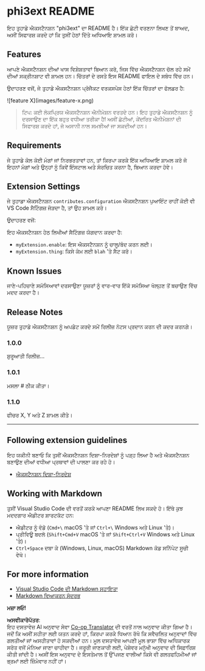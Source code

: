 <!--
CO_OP_TRANSLATOR_METADATA:
{
  "original_hash": "be0b2937160c486180ded27e4f14adeb",
  "translation_date": "2025-05-09T05:02:28+00:00",
  "source_file": "code/07.Lab/01/Apple/phi3ext/README.md",
  "language_code": "pa"
}
-->
# phi3ext README

ਇਹ ਤੁਹਾਡੇ ਐਕਸਟੈਨਸ਼ਨ "phi3ext" ਦਾ README ਹੈ। ਇੱਕ ਛੋਟੀ ਵਰਣਨਾ ਲਿਖਣ ਤੋਂ ਬਾਅਦ, ਅਸੀਂ ਸਿਫਾਰਸ਼ ਕਰਦੇ ਹਾਂ ਕਿ ਤੁਸੀਂ ਹੇਠਾਂ ਦਿੱਤੇ ਅਧਿਆਇ ਸ਼ਾਮਲ ਕਰੋ।

## Features

ਆਪਣੇ ਐਕਸਟੈਨਸ਼ਨ ਦੀਆਂ ਖਾਸ ਵਿਸ਼ੇਸ਼ਤਾਵਾਂ ਬਿਆਨ ਕਰੋ, ਜਿਸ ਵਿੱਚ ਐਕਸਟੈਨਸ਼ਨ ਚੱਲ ਰਹੇ ਸਮੇਂ ਦੀਆਂ ਸਕ੍ਰੀਨਸ਼ਾਟ ਵੀ ਸ਼ਾਮਲ ਹਨ। ਚਿੱਤਰਾਂ ਦੇ ਰਸਤੇ ਇਸ README ਫਾਇਲ ਦੇ ਸਬੰਧ ਵਿੱਚ ਹਨ।

ਉਦਾਹਰਣ ਵਜੋਂ, ਜੇ ਤੁਹਾਡੇ ਐਕਸਟੈਨਸ਼ਨ ਪ੍ਰੋਜੈਕਟ ਵਰਕਸਪੇਸ ਹੇਠਾਂ ਇੱਕ ਚਿੱਤਰਾਂ ਦਾ ਫੋਲਡਰ ਹੈ:

\!\[feature X\]\(images/feature-x.png\)

> ਟਿਪ: ਕਈ ਲੋਕਪ੍ਰਿਯ ਐਕਸਟੈਨਸ਼ਨ ਐਨੀਮੇਸ਼ਨ ਵਰਤਦੇ ਹਨ। ਇਹ ਤੁਹਾਡੇ ਐਕਸਟੈਨਸ਼ਨ ਨੂੰ ਦਰਸਾਉਣ ਦਾ ਇੱਕ ਬਹੁਤ ਵਧੀਆ ਤਰੀਕਾ ਹੈ! ਅਸੀਂ ਛੋਟੀਆਂ, ਕੇਂਦਰਿਤ ਐਨੀਮੇਸ਼ਨਾਂ ਦੀ ਸਿਫਾਰਸ਼ ਕਰਦੇ ਹਾਂ, ਜੋ ਅਸਾਨੀ ਨਾਲ ਸਮਝੀਆਂ ਜਾ ਸਕਦੀਆਂ ਹਨ।

## Requirements

ਜੇ ਤੁਹਾਡੇ ਕੋਲ ਕੋਈ ਮੰਗਾਂ ਜਾਂ ਨਿਰਭਰਤਾਵਾਂ ਹਨ, ਤਾਂ ਕਿਰਪਾ ਕਰਕੇ ਇੱਕ ਅਧਿਆਇ ਸ਼ਾਮਲ ਕਰੋ ਜੋ ਇਹਨਾਂ ਮੰਗਾਂ ਅਤੇ ਉਨ੍ਹਾਂ ਨੂੰ ਕਿਵੇਂ ਇੰਸਟਾਲ ਅਤੇ ਸੰਰਚਿਤ ਕਰਨਾ ਹੈ, ਬਿਆਨ ਕਰਦਾ ਹੋਵੇ।

## Extension Settings

ਜੇ ਤੁਹਾਡਾ ਐਕਸਟੈਨਸ਼ਨ `contributes.configuration` ਐਕਸਟੈਨਸ਼ਨ ਪੁਆਇੰਟ ਰਾਹੀਂ ਕੋਈ ਵੀ VS Code ਸੈਟਿੰਗਜ਼ ਜੋੜਦਾ ਹੈ, ਤਾਂ ਉਹ ਸ਼ਾਮਲ ਕਰੋ।

ਉਦਾਹਰਣ ਵਜੋਂ:

ਇਹ ਐਕਸਟੈਨਸ਼ਨ ਹੇਠ ਲਿਖੀਆਂ ਸੈਟਿੰਗਜ਼ ਯੋਗਦਾਨ ਕਰਦਾ ਹੈ:

* `myExtension.enable`: ਇਸ ਐਕਸਟੈਨਸ਼ਨ ਨੂੰ ਚਾਲੂ/ਬੰਦ ਕਰਨ ਲਈ।
* `myExtension.thing`: ਕਿਸੇ ਕੰਮ ਲਈ `blah` 'ਤੇ ਸੈਟ ਕਰੋ।

## Known Issues

ਜਾਣੇ-ਪਹਿਚਾਣੇ ਸਮੱਸਿਆਵਾਂ ਦਰਸਾਉਣਾ ਯੂਜ਼ਰਾਂ ਨੂੰ ਵਾਰ-ਵਾਰ ਇੱਕੋ ਸਮੱਸਿਆ ਖੋਲ੍ਹਣ ਤੋਂ ਬਚਾਉਣ ਵਿੱਚ ਮਦਦ ਕਰਦਾ ਹੈ।

## Release Notes

ਯੂਜ਼ਰ ਤੁਹਾਡੇ ਐਕਸਟੈਨਸ਼ਨ ਨੂੰ ਅਪਡੇਟ ਕਰਦੇ ਸਮੇਂ ਰਿਲੀਜ਼ ਨੋਟਸ ਪ੍ਰਦਾਨ ਕਰਨ ਦੀ ਕਦਰ ਕਰਨਗੇ।

### 1.0.0

ਸ਼ੁਰੂਆਤੀ ਰਿਲੀਜ਼...

### 1.0.1

ਮਸਲਾ # ਠੀਕ ਕੀਤਾ।

### 1.1.0

ਫੀਚਰ X, Y ਅਤੇ Z ਸ਼ਾਮਲ ਕੀਤੇ।

---

## Following extension guidelines

ਇਹ ਯਕੀਨੀ ਬਣਾਓ ਕਿ ਤੁਸੀਂ ਐਕਸਟੈਨਸ਼ਨ ਦਿਸ਼ਾ-ਨਿਰਦੇਸ਼ਾਂ ਨੂੰ ਪੜ੍ਹ ਲਿਆ ਹੈ ਅਤੇ ਐਕਸਟੈਨਸ਼ਨ ਬਣਾਉਣ ਦੀਆਂ ਵਧੀਆ ਪ੍ਰਥਾਵਾਂ ਦੀ ਪਾਲਣਾ ਕਰ ਰਹੇ ਹੋ।

* [ਐਕਸਟੈਨਸ਼ਨ ਦਿਸ਼ਾ-ਨਿਰਦੇਸ਼](https://code.visualstudio.com/api/references/extension-guidelines?WT.mc_id=aiml-137032-kinfeylo)

## Working with Markdown

ਤੁਸੀਂ Visual Studio Code ਦੀ ਵਰਤੋਂ ਕਰਕੇ ਆਪਣਾ README ਲਿਖ ਸਕਦੇ ਹੋ। ਇੱਥੇ ਕੁਝ ਮਦਦਗਾਰ ਐਡੀਟਰ ਸ਼ਾਰਟਕੱਟ ਹਨ:

* ਐਡੀਟਰ ਨੂੰ ਵੰਡੋ (`Cmd+\` macOS 'ਤੇ ਜਾਂ `Ctrl+\` Windows ਅਤੇ Linux 'ਤੇ)।
* ਪ੍ਰੀਵਿਊ ਬਦਲੋ (`Shift+Cmd+V` macOS 'ਤੇ ਜਾਂ `Shift+Ctrl+V` Windows ਅਤੇ Linux 'ਤੇ)।
* `Ctrl+Space` ਦਬਾ ਕੇ (Windows, Linux, macOS) Markdown ਕੋਡ ਸਨਿੱਪੇਟ ਸੂਚੀ ਵੇਖੋ।

## For more information

* [Visual Studio Code ਦੀ Markdown ਸਹਾਇਤਾ](http://code.visualstudio.com/docs/languages/markdown?WT.mc_id=aiml-137032-kinfeylo)
* [Markdown ਵਿਆਕਰਨ ਸੰਦਰਭ](https://help.github.com/articles/markdown-basics/)

**ਮਜ਼ਾ ਲਓ!**

**ਅਸਵੀਕਾਰੋਪੱਤਰ**:  
ਇਹ ਦਸਤਾਵੇਜ਼ AI ਅਨੁਵਾਦ ਸੇਵਾ [Co-op Translator](https://github.com/Azure/co-op-translator) ਦੀ ਵਰਤੋਂ ਨਾਲ ਅਨੁਵਾਦ ਕੀਤਾ ਗਿਆ ਹੈ। ਜਦੋਂ ਕਿ ਅਸੀਂ ਸਹੀਤਾ ਲਈ ਯਤਨ ਕਰਦੇ ਹਾਂ, ਕਿਰਪਾ ਕਰਕੇ ਧਿਆਨ ਰੱਖੋ ਕਿ ਸਵੈਚਲਿਤ ਅਨੁਵਾਦਾਂ ਵਿੱਚ ਗਲਤੀਆਂ ਜਾਂ ਅਸਹੀਤਾਵਾਂ ਹੋ ਸਕਦੀਆਂ ਹਨ। ਮੂਲ ਦਸਤਾਵੇਜ਼ ਆਪਣੀ ਮੂਲ ਭਾਸ਼ਾ ਵਿੱਚ ਅਧਿਕਾਰਕ ਸਰੋਤ ਵਜੋਂ ਮੰਨਿਆ ਜਾਣਾ ਚਾਹੀਦਾ ਹੈ। ਜਰੂਰੀ ਜਾਣਕਾਰੀ ਲਈ, ਪੇਸ਼ੇਵਰ ਮਨੁੱਖੀ ਅਨੁਵਾਦ ਦੀ ਸਿਫ਼ਾਰਿਸ਼ ਕੀਤੀ ਜਾਂਦੀ ਹੈ। ਅਸੀਂ ਇਸ ਅਨੁਵਾਦ ਦੇ ਇਸਤੇਮਾਲ ਤੋਂ ਉੱਪਜਣ ਵਾਲੀਆਂ ਕਿਸੇ ਵੀ ਗਲਤਫਹਿਮੀਆਂ ਜਾਂ ਭ੍ਰਮਾਂ ਲਈ ਜ਼ਿੰਮੇਵਾਰ ਨਹੀਂ ਹਾਂ।